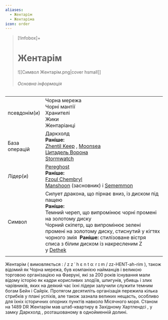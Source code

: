 ```yaml
---
aliases:
  - Жентарім
  - Жентаріма
icon: order
---
```


>[!infobox]+
># Жентарім
>![[Символ Жентарім.png|cover hsmall]]
>###### Основна інформація
|               |                                                                                                                                                                                                                                                                                                                                                                                        |
| ------------- | -------------------------------------------------------------------------------------------------------------------------------------------------------------------------------------------------------------------------------------------------------------------------------------------------------------------------------------------------------------------------------------- |
| псевдонім(и)  | Чорна мережа<br>Чорні мантії<br>Хранителі<br>Жики<br>Жентаріанці                                                                                                                                                                                                                                                                                                                       |
| База операцій | Даркхолд<br>**Раніше:**<br>[Zhentil Keep](https://forgottenrealms.fandom.com/wiki/Zhentil_Keep "Zhentil Keep") , [Moonsea](https://forgottenrealms.fandom.com/wiki/Moonsea "Місячне море") <br>[Цитадель Ворона](https://forgottenrealms.fandom.com/wiki/Citadel_of_the_Raven "Цитадель Ворона") <br>[Stormwatch](https://forgottenrealms.fandom.com/wiki/Stormwatch "Штормова варта") |
| Лідер(и)      | [Pereghost](https://forgottenrealms.fandom.com/wiki/Pereghost "Перегост") <br>**Раніше:**  <br>[Fzoul Chembryl](https://forgottenrealms.fandom.com/wiki/Fzoul_Chembryl "Фзул Чембріл")<br>[Manshoon](https://forgottenrealms.fandom.com/wiki/Manshoon "мусон") (засновник) і [Sememmon](https://forgottenrealms.fandom.com/wiki/Sememmon "Sememmon")                                   |
| Символ        | Силует дракона, що пірнає вниз, із диском під пащею<br>**Раніше:**  <br>Темний череп, що випромінює чорні промені на золотому диску <br>Чорний скіпетр, що випромінює зелені промені на золотому диску, стиснутий у кігтях чорного змія  **Раніше:** стилізоване вістря списа з білим диском із накресленим Z у [Dethek](https://forgottenrealms.fandom.com/wiki/Dethek "Детек")       |
|               |                                                                                                                                                                                                                                                                                                                                                                                        |

Жентарім ( вимовляється : / z z ˈ h ɛ n t ɑː r ɪ m /  zz-HENT-ah-rim ), також відомий як Чорна мережа, був компанією найманців і великою торговою організацією на Фаеруні, які за 200 років існування мали відому історію як кадри корисливих злодіїв, шпигунів, убивць і злих чарівників, яких на деякий час їхні лідери залучили служити темним богам Бейн і Сайрік. Протягом десятиліть організація пережила кілька стрибків у плані успіхів, але також зазнала великих нещасть, особливо для їхніх історичних опорних пунктів навколо Місячного моря. Станом на 1489 DR Жентарім мав штаб-квартиру в Західному Хартлендсі , у замку Даркхолд , розташованому в однойменній долині.